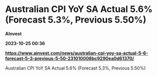 # Australian CPI YoY SA Actual 5.6% (Forecast 5.3%, Previous 5.50%)
**AInvest**

**2023-10-25 00:36**

**https://www.ainvest.com/news/australian-cpi-yoy-sa-actual-5-6-forecast-5-3-previous-5-50-231010008bc9290ea0d61370/**

Australian CPI YoY SA Actual 5.6% (Forecast 5.3%, Previous 5.50%)